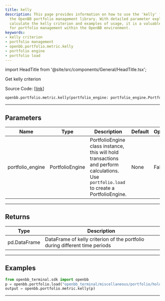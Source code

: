 ```yaml
---
title: kelly
description: This page provides information on how to use the 'kelly' function from
  the OpenBB portfolio management library. With detailed parameter explanations to
  calculate the kelly criterion and examples of usage, it is a valuable reference
  for portfolio management within the OpenBB environment.
keywords:
- kelly criterion
- portfolio management
- openbb.portfolio.metric.kelly
- portfolio engine
- portfolio load
---
```


import HeadTitle from '@site/src/components/General/HeadTitle.tsx';

<HeadTitle title="portfolio.metric.kelly - Reference | OpenBB SDK Docs" />

Get kelly criterion

Source Code: [[link](https://github.com/OpenBB-finance/OpenBBTerminal/tree/main/openbb_terminal/portfolio/portfolio_model.py#L1603)]

```python wordwrap
openbb.portfolio.metric.kelly(portfolio_engine: portfolio_engine.PortfolioEngine)
```

---

## Parameters

| Name | Type | Description | Default | Optional |
| ---- | ---- | ----------- | ------- | -------- |
| portfolio_engine | PortfolioEngine | PortfolioEngine class instance, this will hold transactions and perform calculations.<br/>Use `portfolio.load` to create a PortfolioEngine. | None | False |


---

## Returns

| Type | Description |
| ---- | ----------- |
| pd.DataFrame | DataFrame of kelly criterion of the portfolio during different time periods |
---

## Examples

```python
from openbb_terminal.sdk import openbb
p = openbb.portfolio.load("openbb_terminal/miscellaneous/portfolio/holdings_example.xlsx")
output = openbb.portfolio.metric.kelly(p)
```

---

